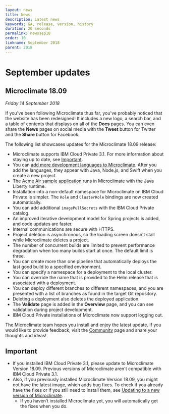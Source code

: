 ```yaml
---
layout: news
title: News
description: Latest news
keywords: GA, release, version, history
duration: 20 seconds
permalink: newssep18
order: 10
linkname: September 2018
parent: 2018
---
```


# September updates

## Microclimate 18.09

*Friday 14 September 2018*

If you've been following Microclimate thus far, you've probably noticed that the website has been redesigned! It includes a new logo, a search bar, and a table of contents that displays on all of the **Docs** pages. You can even share the **News** pages on social media with the **Tweet** button for Twitter and the **Share** button for Facebook.

The following list showcases updates for the Microclimate 18.09 release:
- Microclimate supports IBM Cloud Private 3.1. For more information about staying up to date, see [Important](#important).
- You can [add more development languages to Microclimate](workingwithtemplates). After you add the languages, they appear with Java, Node.js, and Swift when you create a new project.
- The [Acme Air sample application](acmeair) runs in Microclimate with the Java Liberty runtime.
- Installation into a non-default namespace for Microclimate on IBM Cloud Private is simpler. The `Role` and `ClusterRole` bindings are now created automatically.
- You can add additional `imagePullSecrets` with the IBM Cloud Private catalog.
- An improved iterative development model for Spring projects is added, and code updates are faster.
- Internal communications are secure with HTTPS.
- Project deletion is asynchronous, so the loading screen doesn't stall while Microclimate deletes a project.
- The number of concurrent builds are limited to prevent performance degradation when too many builds start at once. The default limit is three.
- You can create more than one pipeline that automatically deploys the last good build to a specified environment.
- You can specify a namespace for a deployment to the local cluster.
- You can override the name that is provided to the Helm release that is associated with a deployment.
- You can deploy different branches to different namespaces, and you are presented with a list of branches as found in the target Git repository.
- Deleting a deployment also deletes the deployed application.
- The **Validate** page is added in the **Overview** page, and you can see validation during project development.
- IBM Cloud Private installations of Microclimate now support logging out.

The Microclimate team hopes you install and enjoy the latest update. If you would like to provide feedback, visit the [Community](community) page and share your thoughts and ideas!

## Important
- If you installed IBM Cloud Private 3.1, please update to Microclimate Version 18.09. Previous versions of Microclimate aren't compatible with IBM Cloud Private 3.1.
- Also, if you previously installed Microclimate Version 18.09, you might not have the latest image, which adds bug fixes. To check if you already have the fixes or if you still need to install them, see [Updating to a new version of Microclimate](updating).
  - If you haven’t installed Microclimate yet, you will automatically get the fixes when you do.
